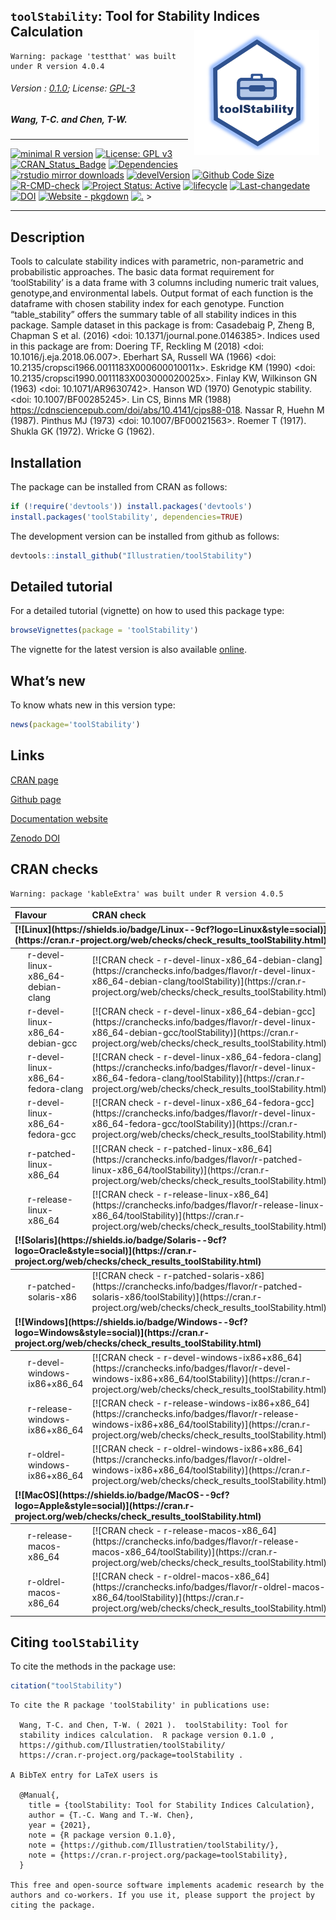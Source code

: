
## `toolStability`: Tool for Stability Indices Calculation <img src="https://raw.githubusercontent.com/Illustratien/toolStability/master/inst/extdata/toolStability.png" align="right" alt="logo" width="200" height = "200" style = "padding: 10px; border: none; float: right;">

    Warning: package 'testthat' was built under R version 4.0.4

###### Version : [0.1.0](https://aravind-j.github.io/germinationmetrics/articles/Introduction.html#version-history); License: [GPL-3](https://www.r-project.org/Licenses/)

##### *Wang, T-C. and Chen, T-W.*

------------------------------------------------------------------------

[![minimal R
version](https://img.shields.io/badge/R%3E%3D-3.5.0-6666ff.svg?logo=R)](https://cran.r-project.org/)
[![License: GPL
v3](https://img.shields.io/badge/License-GPL%20v3-blue.svg)](https://www.gnu.org/licenses/gpl-3.0)
[![CRAN_Status_Badge](https://www.r-pkg.org/badges/version-last-release/toolStability)](https://cran.r-project.org/package=toolStability)
[![Dependencies](https://tinyverse.netlify.com/badge/toolStability)](https://cran.r-project.org/package=toolStability)
[![rstudio mirror
downloads](https://cranlogs.r-pkg.org/badges/grand-total/toolStability?color=green)](https://CRAN.R-project.org/package=toolStability)
[![develVersion](https://img.shields.io/badge/devel%20version-0.1.0-orange.svg)](https://github.com/Illustratien/toolStability)
[![Github Code
Size](https://img.shields.io/github/languages/code-size/Illustratien/toolStability.svg)](https://github.com/Illustratien/toolStability)
[![R-CMD-check](https://github.com/Illustratien/toolStability/workflows/R-CMD-check/badge.svg)](https://github.com/Illustratien/toolStability/actions)
[![Project Status:
Active](https://www.repostatus.org/badges/latest/active.svg)](https://www.repostatus.org/#active)
[![lifecycle](https://img.shields.io/badge/lifecycle-stable-brightgreen.svg)](https://lifecycle.r-lib.org/articles/stages.html#stable)
[![Last-changedate](https://img.shields.io/badge/last%20change-2021--12--25-yellowgreen.svg)](https://github.com/Illustratien/toolStability/commits/master)
[![DOI](https://zenodo.org/badge/203346020.svg)](https://zenodo.org/badge/latestdoi/203346020)
[![Website -
pkgdown](https://img.shields.io/website-up-down-green-red/https/Illustratien.github.io/toolStability.svg)](https://Illustratien.github.io/toolStability/)
[![.](https://pro-pulsar-193905.appspot.com/UA-116205606-1/welcome-page)](https://github.com/Illustratien/google-analytics-beacon)
\>

------------------------------------------------------------------------

## Description

Tools to calculate stability indices with parametric, non-parametric and
probabilistic approaches. The basic data format requirement for
‘toolStability’ is a data frame with 3 columns including numeric trait
values, genotype,and environmental labels. Output format of each
function is the dataframe with chosen stability index for each genotype.
Function “table_stability” offers the summary table of all stability
indices in this package. Sample dataset in this package is from:
Casadebaig P, Zheng B, Chapman S et al. (2016) \<doi:
10.1371/journal.pone.0146385>. Indices used in this package are from:
Doering TF, Reckling M (2018) \<doi: 10.1016/j.eja.2018.06.007>.
Eberhart SA, Russell WA (1966) \<doi:
10.2135/cropsci1966.0011183X000600010011x>. Eskridge KM (1990) \<doi:
10.2135/cropsci1990.0011183X003000020025x>. Finlay KW, Wilkinson GN
(1963) \<doi: 10.1071/AR9630742>. Hanson WD (1970) Genotypic stability.
\<doi: 10.1007/BF00285245>. Lin CS, Binns MR (1988)
<https://cdnsciencepub.com/doi/abs/10.4141/cjps88-018>. Nassar R, Huehn
M (1987). Pinthus MJ (1973) \<doi: 10.1007/BF00021563>. Roemer T (1917).
Shukla GK (1972). Wricke G (1962).

## Installation

The package can be installed from CRAN as follows:

``` r
if (!require('devtools')) install.packages('devtools')
install.packages('toolStability', dependencies=TRUE)
```

The development version can be installed from github as follows:

``` r
devtools::install_github("Illustratien/toolStability")
```

## Detailed tutorial

For a detailed tutorial (vignette) on how to used this package type:

``` r
browseVignettes(package = 'toolStability')
```

The vignette for the latest version is also available
[online](https://Illustratien.github.io/toolStability/articles/Introduction.html).

## What’s new

To know whats new in this version type:

``` r
news(package='toolStability')
```

## Links

[CRAN page](https://cran.r-project.org/package=toolStability)

[Github page](https://github.com/Illustratien/toolStability)

[Documentation website](https://Illustratien.github.io/toolStability/)

[Zenodo DOI](https://zenodo.org/badge/latestdoi/203346020)

## CRAN checks

    Warning: package 'kableExtra' was built under R version 4.0.5

<table class="table table-striped table-hover" style="width: auto !important; ">
<thead>
<tr>
<th style="text-align:left;">
Flavour
</th>
<th style="text-align:left;">
CRAN check
</th>
</tr>
</thead>
<tbody>
<tr grouplength="6">
<td colspan="2" style="border-bottom: 1px solid;">
<strong>[![Linux](https://shields.io/badge/Linux--9cf?logo=Linux&style=social)](https://cran.r-project.org/web/checks/check_results_toolStability.html)</strong>
</td>
</tr>
<tr>
<td style="text-align:left;padding-left: 2em;" indentlevel="1">
r-devel-linux-x86_64-debian-clang
</td>
<td style="text-align:left;">
[![CRAN check -
r-devel-linux-x86_64-debian-clang](https://cranchecks.info/badges/flavor/r-devel-linux-x86_64-debian-clang/toolStability)](https://cran.r-project.org/web/checks/check_results_toolStability.html)
</td>
</tr>
<tr>
<td style="text-align:left;padding-left: 2em;" indentlevel="1">
r-devel-linux-x86_64-debian-gcc
</td>
<td style="text-align:left;">
[![CRAN check -
r-devel-linux-x86_64-debian-gcc](https://cranchecks.info/badges/flavor/r-devel-linux-x86_64-debian-gcc/toolStability)](https://cran.r-project.org/web/checks/check_results_toolStability.html)
</td>
</tr>
<tr>
<td style="text-align:left;padding-left: 2em;" indentlevel="1">
r-devel-linux-x86_64-fedora-clang
</td>
<td style="text-align:left;">
[![CRAN check -
r-devel-linux-x86_64-fedora-clang](https://cranchecks.info/badges/flavor/r-devel-linux-x86_64-fedora-clang/toolStability)](https://cran.r-project.org/web/checks/check_results_toolStability.html)
</td>
</tr>
<tr>
<td style="text-align:left;padding-left: 2em;" indentlevel="1">
r-devel-linux-x86_64-fedora-gcc
</td>
<td style="text-align:left;">
[![CRAN check -
r-devel-linux-x86_64-fedora-gcc](https://cranchecks.info/badges/flavor/r-devel-linux-x86_64-fedora-gcc/toolStability)](https://cran.r-project.org/web/checks/check_results_toolStability.html)
</td>
</tr>
<tr>
<td style="text-align:left;padding-left: 2em;" indentlevel="1">
r-patched-linux-x86_64
</td>
<td style="text-align:left;">
[![CRAN check -
r-patched-linux-x86_64](https://cranchecks.info/badges/flavor/r-patched-linux-x86_64/toolStability)](https://cran.r-project.org/web/checks/check_results_toolStability.html)
</td>
</tr>
<tr>
<td style="text-align:left;padding-left: 2em;" indentlevel="1">
r-release-linux-x86_64
</td>
<td style="text-align:left;">
[![CRAN check -
r-release-linux-x86_64](https://cranchecks.info/badges/flavor/r-release-linux-x86_64/toolStability)](https://cran.r-project.org/web/checks/check_results_toolStability.html)
</td>
</tr>
<tr grouplength="1">
<td colspan="2" style="border-bottom: 1px solid;">
<strong>[![Solaris](https://shields.io/badge/Solaris--9cf?logo=Oracle&style=social)](https://cran.r-project.org/web/checks/check_results_toolStability.html)</strong>
</td>
</tr>
<tr>
<td style="text-align:left;padding-left: 2em;" indentlevel="1">
r-patched-solaris-x86
</td>
<td style="text-align:left;">
[![CRAN check -
r-patched-solaris-x86](https://cranchecks.info/badges/flavor/r-patched-solaris-x86/toolStability)](https://cran.r-project.org/web/checks/check_results_toolStability.html)
</td>
</tr>
<tr grouplength="3">
<td colspan="2" style="border-bottom: 1px solid;">
<strong>[![Windows](https://shields.io/badge/Windows--9cf?logo=Windows&style=social)](https://cran.r-project.org/web/checks/check_results_toolStability.html)</strong>
</td>
</tr>
<tr>
<td style="text-align:left;padding-left: 2em;" indentlevel="1">
r-devel-windows-ix86+x86_64
</td>
<td style="text-align:left;">
[![CRAN check -
r-devel-windows-ix86+x86_64](https://cranchecks.info/badges/flavor/r-devel-windows-ix86+x86_64/toolStability)](https://cran.r-project.org/web/checks/check_results_toolStability.html)
</td>
</tr>
<tr>
<td style="text-align:left;padding-left: 2em;" indentlevel="1">
r-release-windows-ix86+x86_64
</td>
<td style="text-align:left;">
[![CRAN check -
r-release-windows-ix86+x86_64](https://cranchecks.info/badges/flavor/r-release-windows-ix86+x86_64/toolStability)](https://cran.r-project.org/web/checks/check_results_toolStability.html)
</td>
</tr>
<tr>
<td style="text-align:left;padding-left: 2em;" indentlevel="1">
r-oldrel-windows-ix86+x86_64
</td>
<td style="text-align:left;">
[![CRAN check -
r-oldrel-windows-ix86+x86_64](https://cranchecks.info/badges/flavor/r-oldrel-windows-ix86+x86_64/toolStability)](https://cran.r-project.org/web/checks/check_results_toolStability.html)
</td>
</tr>
<tr grouplength="2">
<td colspan="2" style="border-bottom: 1px solid;">
<strong>[![MacOS](https://shields.io/badge/MacOS--9cf?logo=Apple&style=social)](https://cran.r-project.org/web/checks/check_results_toolStability.html)</strong>
</td>
</tr>
<tr>
<td style="text-align:left;padding-left: 2em;" indentlevel="1">
r-release-macos-x86_64
</td>
<td style="text-align:left;">
[![CRAN check -
r-release-macos-x86_64](https://cranchecks.info/badges/flavor/r-release-macos-x86_64/toolStability)](https://cran.r-project.org/web/checks/check_results_toolStability.html)
</td>
</tr>
<tr>
<td style="text-align:left;padding-left: 2em;" indentlevel="1">
r-oldrel-macos-x86_64
</td>
<td style="text-align:left;">
[![CRAN check -
r-oldrel-macos-x86_64](https://cranchecks.info/badges/flavor/r-oldrel-macos-x86_64/toolStability)](https://cran.r-project.org/web/checks/check_results_toolStability.html)
</td>
</tr>
</tbody>
</table>

## Citing `toolStability`

To cite the methods in the package use:

``` r
citation("toolStability")
```


    To cite the R package 'toolStability' in publications use:

      Wang, T-C. and Chen, T-W. ( 2021 ).  toolStability: Tool for
      stability indices calculation.  R package version 0.1.0 ,
      https://github.com/Illustratien/toolStability/
      https://cran.r-project.org/package=toolStability .

    A BibTeX entry for LaTeX users is

      @Manual{,
        title = {toolStability: Tool for Stability Indices Calculation},
        author = {T.-C. Wang and T.-W. Chen},
        year = {2021},
        note = {R package version 0.1.0},
        note = {https://github.com/Illustratien/toolStability/},
        note = {https://cran.r-project.org/package=toolStability},
      }

    This free and open-source software implements academic research by the
    authors and co-workers. If you use it, please support the project by
    citing the package.
